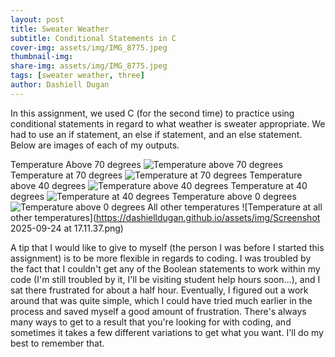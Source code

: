```yaml
---
layout: post
title: Sweater Weather
subtitle: Conditional Statements in C
cover-img: assets/img/IMG_8775.jpeg
thumbnail-img: 
share-img: assets/img/IMG_8775.jpeg
tags: [sweater weather, three]
author: Dashiell Dugan
---
```


In this assignment, we used C (for the second time) to practice using conditional statements in regard to what weather is sweater appropriate. We had to use an if statement, an else if statement, and an else statement. Below are images of each of my outputs.

Temperature Above 70 degrees
![Temperature above 70 degrees](https://dashielldugan.github.io/assets/img/sweaterone.png)
Temperature at 70 degrees
![Temperature at 70 degrees](https://dashielldugan.github.io/assets/img/sweatertwo.png)
Temperature above 40 degrees
![Temperature above 40 degrees](https://dashielldugan.github.io/assets/img/sweaterthree.png)
Temperature at 40 degrees
![Temperature at 40 degrees](https://dashielldugan.github.io/assets/img/sweaterfour.png)
Temperature above 0 degrees
![Temperature above 0 degrees](https://dashielldugan.github.io/assets/img/sweaterfive.png)
All other temperatures 
![Temperature at all other temperatures](https://dashielldugan.github.io/assets/img/Screenshot 2025-09-24 at 17.11.37.png)

A tip that I would like to give to myself (the person I was before I started this assignment) is to be more flexible in regards to coding. I was troubled by the fact that I couldn't get any of the Boolean statements to work within my code (I'm still troubled by it, I'll be visiting student help hours soon...), and I sat there frustrated for about a half hour. Eventually, I figured out a work around that was quite simple, which I could have tried much earlier in the process and saved myself a good amount of frustration. There's always many ways to get to a result that you're looking for with coding, and sometimes it takes a few different variations to get what you want. I'll do my best to remember that.
